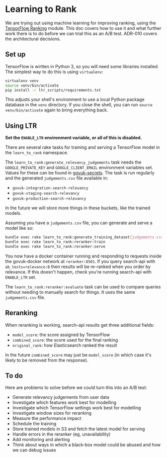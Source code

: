 Learning to Rank
================

We are trying out using machine learning for improving ranking, using
the [TensorFlow Ranking][] module.  This doc covers how to use it and
what further work there is to do before we can trial this as an A/B
test.  ADR-010 covers the architectural decisions.

[TensorFlow Ranking]: https://github.com/tensorflow/ranking


Set up
------

TensorFlow is wirtten in Python 3, so you will need some libraries
installed.  The simplest way to do this is using `virtualenv`:

```sh
virtualenv venv
source venv/bin/activate
pip install -r ltr_scripts/requirements.txt
```

This adjusts your shell's environment to use a local Python package
database in the `venv` directory.  If you close the shell, you can run
`source venv/bin/activate` again to bring everything back.


Using LTR
---------

**Set the `ENABLE_LTR` environment variable, or all of this is disabled.**

There are several rake tasks for training and serving a TensorFlow
model in the `learn_to_rank` namespace.

The `learn_to_rank:generate_relevancy_judgements` task needs the
`GOOGLE_PRIVATE_KEY` and `GOOGLE_CLIENT_EMAIL` environment variables
set.  Values for these can be found in [govuk-secrets][].  The task is
run regularly and the generated `judgements.csv` file available in:

- `govuk-integration-search-relevancy`
- `govuk-staging-search-relevancy`
- `govuk-production-search-relevancy`

In the future we will store more things in these buckets, like the
trained models.

Assuming you have a `judgements.csv` file, you can generate and serve
a model like so:

```sh
bundle exec rake learn_to_rank:generate_training_dataset[judgements.csv]
bundle exec rake learn_to_rank:reranker:train
bundle exec rake learn_to_rank:reranker:serve
```

You now have a docker container running and responding to requests
inside the govuk-docker network at `reranker:8501`.  If you query
search-api with `ab_tests=relevance:B` then results will be re-ranked
when you order by relevance.  If this doesn't happen, check you're
running search-api with `ENABLE_LTR` set.

The `learn_to_rank:reranker:evaluate` task can be used to compare
queries without needing to manually search for things.  It uses the
same `judgements.csv` file.

[govuk-secrets]: https://github.com/alphagov/govuk-secrets


Reranking
---------

When reranking is working, search-api results get three additional
fields:

- `model_score`: the score assigned by TensorFlow
- `combined_score`: the score used for the final ranking
- `original_rank`: how Elasticsearch ranked the result

In the future `combined_score` may just be `model_score` (in which
case it's likely to be removed from the response).


To do
-----

Here are problems to solve before we could turn this into an A/B test:

- Generate relevancy judgements from user data
- Investigate which features work best for modelling
- Investigate which TensorFlow settings work best for  modelling
- Investigate window sizes for reranking
- Measure the performance impact
- Schedule the training
- Store trained models in S3 and fetch the latest model for serving
- Handle errors in the reranker (eg, unavailability)
- Add monitoring and alerting
- Think about ways in which a black-box model could be abused and how we can debug issues
